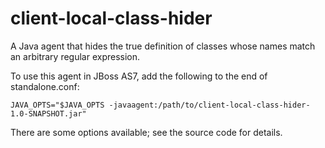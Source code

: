 client-local-class-hider
========================

A Java agent that hides the true definition of classes whose names match an
arbitrary regular expression.

To use this agent in JBoss AS7, add the following to the end of standalone.conf:

    JAVA_OPTS="$JAVA_OPTS -javaagent:/path/to/client-local-class-hider-1.0-SNAPSHOT.jar"

There are some options available; see the source code for details.
